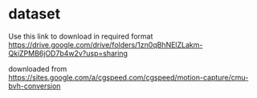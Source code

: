 # dataset
Use this link to download in required format
https://drive.google.com/drive/folders/1zn0qBhNElZLakm-QkiZPMB6jOD7b4w2v?usp=sharing

downloaded from https://sites.google.com/a/cgspeed.com/cgspeed/motion-capture/cmu-bvh-conversion


